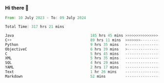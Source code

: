 ### Hi there 👋

<!--
**luoxuanzao/luoxuanzao** is a ✨ _special_ ✨ repository because its `README.md` (this file) appears on your GitHub profile.

Here are some ideas to get you started:

- 🔭 I’m currently working on ...
- 🌱 I’m currently learning ...
- 👯 I’m looking to collaborate on ...
- 🤔 I’m looking for help with ...
- 💬 Ask me about ...
- 📫 How to reach me: ...
- 😄 Pronouns: ...
- ⚡ Fun fact: ...
-->

<!--START_SECTION:waka-->

```rust
From: 10 July 2023 - To: 09 July 2024

Total Time: 317 hrs 21 mins

Java                                   185 hrs 45 mins >>>>>>>>>>>>>>>----------   58.47 %
C++                                    89 hrs 11 mins  >>>>>>>------------------   28.08 %
Python                                 9 hrs 35 mins   >------------------------   03.02 %
ObjectiveC                             6 hrs 39 mins   >------------------------   02.10 %
C                                      5 hrs 45 mins   -------------------------   01.81 %
XML                                    5 hrs 35 mins   -------------------------   01.76 %
SQL                                    4 hrs 29 mins   -------------------------   01.42 %
YAML                                   2 hrs 17 mins   -------------------------   00.72 %
Text                                   1 hr 26 mins    -------------------------   00.45 %
Markdown                               52 mins         -------------------------   00.28 %
```

<!--END_SECTION:waka-->